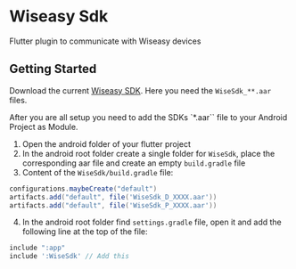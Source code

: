 # Wiseasy Sdk

Flutter plugin to communicate with Wiseasy devices

## Getting Started

Download the current [Wiseasy SDK](https://wiseasygroup.feishu.cn/wiki/QACTwUFeLi09vTk059icNb5cn3g). Here you need the `WiseSdk_**.aar` files.

After you are all setup you need to add the SDKs `\*.aar`` file to your Android Project as Module.

1. Open the android folder of your flutter project
2. In the android root folder create a single folder for `WiseSdk`, place the corresponding aar file and create an empty `build.gradle` file
3. Content of the `WiseSdk/build.gradle` file:

```groovy
configurations.maybeCreate("default")
artifacts.add("default", file('WiseSdk_D_XXXX.aar'))
artifacts.add("default", file('WiseSdk_P_XXXX.aar'))
```

4. In the android root folder find `settings.gradle` file, open it and add the following line at the top of the file:

```groovy
include ":app"
include ':WiseSdk' // Add this
```
